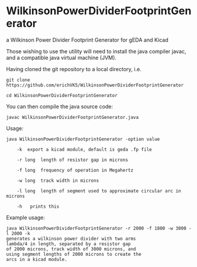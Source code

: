 # WilkinsonPowerDividerFootprintGenerator
a Wilkinson Power Divider Footprint Generator for gEDA and Kicad

Those wishing to use the utility will need to install the java compiler javac, and a compatible java virtual machine (JVM).

Having cloned the git repository to a local directory, i.e.

	git clone https://github.com/erichVK5/WilkinsonPowerDividerFootprintGenerator

	cd WilkinsonPowerDividerFootprintGenerator

You can then compile the java source code:

	javac WilkinsonPowerDividerFootprintGenerator.java


Usage:

	java WilkinsonPowerDividerFootprintGenerator -option value

		-k	export a kicad module, default is geda .fp file

		-r long	 length of resistor gap in microns

		-f long	 frequency of operation in Megahertz

		-w long	 track width in microns

		-l long	 length of segment used to approximate circular arc in microns

		-h	 prints this

Example usage:

	java WilkinsonPowerDividerFootprintGenerator -r 2000 -f 1800 -w 3000 -l 2000 -k
	generates a wilkinson power divider with two arms
	lambda/4 in length, separated by a resistor gap
	of 2000 microns, track width of 3000 microns, and
	using segment lengths of 2000 microns to create the
	arcs in a kicad module.

